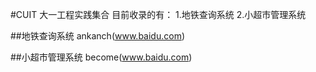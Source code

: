 #CUIT 大一工程实践集合
目前收录的有：
1.地铁查询系统
2.小超市管理系统

##地铁查询系统 ankanch(www.baidu.com)

##小超市管理系统  become(www.baidu.com)